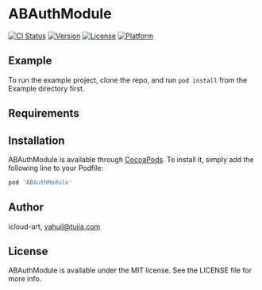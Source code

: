 # ABAuthModule

[![CI Status](https://img.shields.io/travis/icloud-art/ABAuthModule.svg?style=flat)](https://travis-ci.org/icloud-art/ABAuthModule)
[![Version](https://img.shields.io/cocoapods/v/ABAuthModule.svg?style=flat)](https://cocoapods.org/pods/ABAuthModule)
[![License](https://img.shields.io/cocoapods/l/ABAuthModule.svg?style=flat)](https://cocoapods.org/pods/ABAuthModule)
[![Platform](https://img.shields.io/cocoapods/p/ABAuthModule.svg?style=flat)](https://cocoapods.org/pods/ABAuthModule)

## Example

To run the example project, clone the repo, and run `pod install` from the Example directory first.

## Requirements

## Installation

ABAuthModule is available through [CocoaPods](https://cocoapods.org). To install
it, simply add the following line to your Podfile:

```ruby
pod 'ABAuthModule'
```

## Author

icloud-art, yahuil@tujia.com

## License

ABAuthModule is available under the MIT license. See the LICENSE file for more info.
